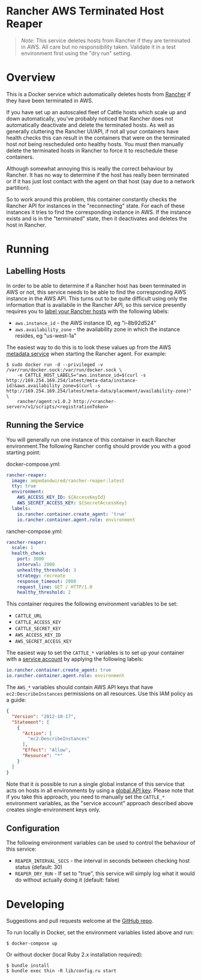 Rancher AWS Terminated Host Reaper
==================================

> *Note*: This service deletes hosts from Rancher if they are terminated in AWS.
> All care but no responsibility taken.
> Validate it in a test environment first using the "dry run" setting.

# Overview
This is a Docker service which automatically deletes hosts from [Rancher](http://rancher.com/) if they have been terminated in AWS.

If you have set up an autoscaled fleet of Cattle hosts which scale up and down automatically,
you've probably noticed that Rancher does not automatically deactivate and delete the terminated hosts.
As well as generally cluttering the Rancher UI/API,
if not all your containers have health checks this can result in the containers that were on the terminated host *not* being rescheduled onto healthy hosts.
You must then manually delete the terminated hosts in Rancher to force it to reschedule these containers.

Although somewhat annoying this is really the correct behaviour by Rancher.
It has no way to determine if the host has really been terminated or if it has just lost contact with the agent on that host
(say due to a network partition).

So to work around this problem,
this container constantly checks the Rancher API for instances in the "reconnecting" state.
For each of these instances it tries to find the corresponding instance in AWS.
If the instance exists and is in the "terminated" state,
then it deactivates and deletes the host in Rancher.


# Running

## Labelling Hosts
In order to be able to determine if a Rancher host has been terminated in AWS or not,
this service needs to be able to find the corresponding AWS instance in the AWS API.
This turns out to be quite difficult using only the information that is availabile in the Rancher API,
so this service presently requires you to [label your Rancher hosts](https://docs.rancher.com/rancher/v1.2/en/hosts/#host-labels) with the following labels:

* `aws.instance_id` - the AWS instance ID, eg "i-8b92d524"
* `aws.availability_zone` - the availability zone in which the instance resides, eg "us-west-1a"

The easiest way to do this is to look these values up from the AWS [metadata service](https://docs.aws.amazon.com/AWSEC2/latest/UserGuide/ec2-instance-metadata.html) when starting the Rancher agent.
For example:

```shell
$ sudo docker run -d --privileged -v /var/run/docker.sock:/var/run/docker.sock \
    -e CATTLE_HOST_LABELS="aws.instance_id=$(curl -s http://169.254.169.254/latest/meta-data/instance-id)&aws.availability_zone=$(curl -s http://169.254.169.254/latest/meta-data/placement/availability-zone)" \
    rancher/agent:v1.0.2 http://<rancher-server>/v1/scripts/<registrationToken>
```

## Running the Service
You will generally run one instance of this container in each Rancher environment.The following Rancher config should provide you with a good starting point:

docker-compose.yml:
```yaml
rancher-reaper:
  image: ampedandwired/rancher-reaper:latest
  tty: true
  environment:
    AWS_ACCESS_KEY_ID: ${AccessKeyId}
    AWS_SECRET_ACCESS_KEY: ${SecretAccessKey}
  labels:
    io.rancher.container.create_agent: 'true'
    io.rancher.container.agent.role: environment
```

rancher-compose.yml:
```yaml
rancher-reaper:
  scale: 1
  health_check:
    port: 3000
    interval: 2000
    unhealthy_threshold: 3
    strategy: recreate
    response_timeout: 2000
    request_line: GET / HTTP/1.0
    healthy_threshold: 2
```

This container requires the following environment variables to be set:

* `CATTLE_URL`
* `CATTLE_ACCESS_KEY`
* `CATTLE_SECRET_KEY`
* `AWS_ACCESS_KEY_ID`
* `AWS_SECRET_ACCESS_KEY`

The easiest way to set the `CATTLE_*` variables is to set up your container with a [service account](http://docs.rancher.com/rancher/v1.2/en/rancher-services/service-accounts/) by applying the following labels:
```yaml
io.rancher.container.create_agent: true
io.rancher.container.agent.role: environment
```

The `AWS_*` variables should contain AWS API keys that have `ec2:DescribeInstances` permissions on all resources.
Use this IAM policy as a guide:
```json
{
  "Version": "2012-10-17",
  "Statement": [
    {
      "Action": [
        "ec2:DescribeInstances"
      ],
      "Effect": "Allow",
      "Resource": "*"
    }
  ]
}
```

Note that it *is* possible to run a single global instance of this service that acts on hosts in all environments by using a [global API key](https://forums.rancher.com/t/api-key-for-all-environments/279).
Please note that if you take this approach, you need to manually set the `CATTLE_*` environment variables,
as the "service account" approach described above creates single-environment keys only.

## Configuration
The following environment variables can be used to control the behaviour of this service:

* `REAPER_INTERVAL_SECS` - the interval in seconds between checking host status (default: 30)
* `REAPER_DRY_RUN` - If set to "true", this service will simply log what it would do without actually doing it (default: false)


# Developing
Suggestions and pull requests welcome at the [GitHub repo](https://github.com/ampedandwired/rancher-reaper).

To run locally in Docker, set the environment variables listed above and run:
```shell
$ docker-compose up
```

Or without docker (local Ruby 2.x installation required):
```shell
$ bundle install
$ bundle exec thin -R lib/config.ru start
```

